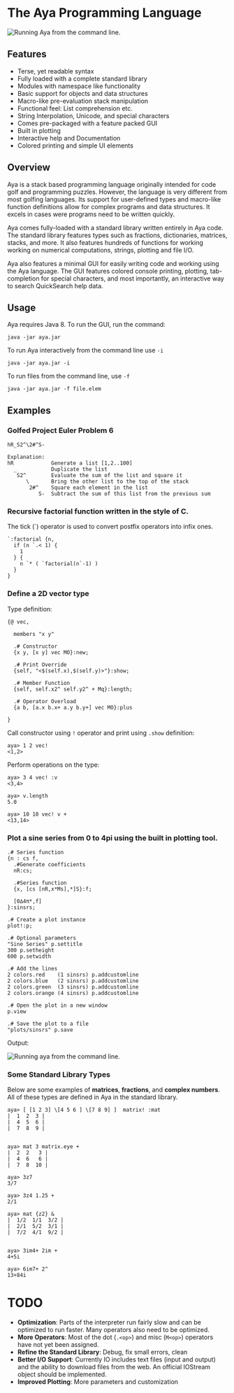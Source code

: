 # The Aya Programming Language

![Running Aya from the command line. ](images/qsearch.png)

## Features

  - Terse, yet readable syntax
  - Fully loaded with a complete standard library
  - Modules with namespace like functionality
  - Basic support for objects and data structures
  - Macro-like pre-evaluation stack manipulation
  - Functional feel: List comprehension etc.
  - String Interpolation, Unicode, and special characters
  - Comes pre-packaged with a feature packed GUI
  - Built in plotting
  - Interactive help and Documentation
  - Colored printing and simple UI elements

## Overview

Aya is a stack based programming language originally intended for code golf and programming puzzles. However, the language is very different from most golfing languages. Its support for user-defined types and macro-like function definitions allow for complex programs and data structures. It excels in cases were programs need to be written quickly.

Aya comes fully-loaded with a standard library written entirely in Aya code. The standard library features types such as fractions, dictionaries, matrices, stacks, and more. It also features hundreds of functions for working working on numerical computations, strings, plotting and file I/O.

Aya also features a minimal GUI for easily writing code and working using the Aya language. The GUI features colored console printing, plotting, tab-completion for special characters, and most importantly, an interactive way to search QuickSearch help data.

## Usage

Aya requires Java 8. To run the GUI, run the command:

```
java -jar aya.jar
```

To run Aya interactively from the command line use `-i`

```
java -jar aya.jar -i
```

To run files from the command line, use `-f`

```
java -jar aya.jar -f file.elem
```

## Examples

### Golfed Project Euler Problem 6

```
hR_S2^\2#^S-

Explanation:
hR            Generate a list [1,2..100]
  _           Duplicate the list
   S2^        Evaluate the sum of the list and square it
      \       Bring the other list to the top of the stack
       2#^    Square each element in the list
          S-  Subtract the sum of this list from the previous sum
```

### Recursive factorial function written in the style of C.

The tick (\`) operator is used to convert postfix operators into infix ones.

```
`:factorial {n,
  if (n `.< 1) {
    1
  } {
    n `* ( `factorial(n`-1) )
  }
}
```

### Define a 2D vector type

Type definition:

```
{@ vec,

  members "x y"

  .# Constructor
  {x y, [x y] vec MO}:new;

  .# Print Override
  {self, "<$(self.x),$(self.y)>"}:show;

  .# Member Function
  {self, self.x2^ self.y2^ + Mq}:length;

  .# Operator Overload
  {a b, [a.x b.x+ a.y b.y+] vec MO}:plus

}

```

Call constructor using `!` operator and print using `.show` definition:

```
aya> 1 2 vec!
<1,2>

```
Perform operations on the type:

```
aya> 3 4 vec! :v
<3,4>

aya> v.length
5.0

aya> 10 10 vec! v +
<13,14>
```

### Plot a sine series from 0 to 4pi using the built in plotting tool.

```
.# Series function
{n : cs f,
  .#Generate coefficients
  nR:cs;

  .#Series function
  {x, [cs [nR,x*Ms],*]S}:f;

  [0∆4π*,f]
}:sinsrs;

.# Create a plot instance
plot!:p;

.# Optional parameters
"Sine Series" p.settitle
300 p.setheight
600 p.setwidth

.# Add the lines
2 colors.red    (1 sinsrs) p.addcustomline
2 colors.blue   (2 sinsrs) p.addcustomline
2 colors.green  (3 sinsrs) p.addcustomline
2 colors.orange (4 sinsrs) p.addcustomline

.# Open the plot in a new window
p.view

.# Save the plot to a file
"plots/sinsrs" p.save
```

Output:

![Running aya from the command line. ](images/sinsrs.png)

### Some Standard Library Types
Below are some examples of **matrices**, **fractions**, and **complex numbers**. All of these types are defined in Aya in the standard library.

```
aya> [ [1 2 3] \[4 5 6 ] \[7 8 9] ]  matrix! :mat
|  1  2  3 |
|  4  5  6 |
|  7  8  9 |


aya> mat 3 matrix.eye +
|  2  2   3 |
|  4  6   6 |
|  7  8  10 |

aya> 3z7
3/7

aya> 3z4 1.25 +
2/1

aya> mat {z2} &
|  1/2  1/1  3/2 |
|  2/1  5/2  3/1 |
|  7/2  4/1  9/2 |


aya> 3im4+ 2im +
4+5i

aya> 6im7+ 2^
13+84i
```

# TODO

  - **Optimization**: Parts of the interpreter run fairly slow and can be optimized to run faster. Many operators also need to be optimized.
  - **More Operators**: Most of the dot (`.<op>`) and misc (`M<op>`) operators have not yet been assigned.
  - **Refine the Standard Library**: Debug, fix small errors, clean
  - **Better I/O Support**: Currently IO includes text files (input and output) and the ability to download files from the web. An official IOStream object should be implemented.
  - **Improved Plotting**: More parameters and customization
